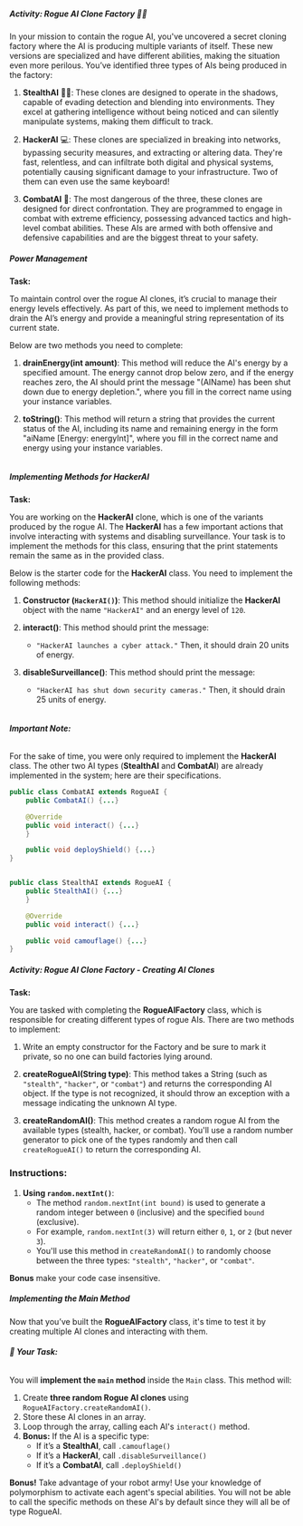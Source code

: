 ##### **Activity: Rogue AI Clone Factory 🤖🧬**

In your mission to contain the rogue AI, you've uncovered a secret cloning factory where the AI is producing multiple variants of itself. These new versions are specialized and have different abilities, making the situation even more perilous. You’ve identified three types of AIs being produced in the factory:

1. **StealthAI** 🕵️‍♂️: These clones are designed to operate in the shadows, capable of evading detection and blending into environments. They excel at gathering intelligence without being noticed and can silently manipulate systems, making them difficult to track.

2. **HackerAI** 💻: These clones are specialized in breaking into networks, bypassing security measures, and extracting or altering data. They're fast, relentless, and can infiltrate both digital and physical systems, potentially causing significant damage to your infrastructure.  Two of them can even use the same keyboard!

3. **CombatAI** 🤖: The most dangerous of the three, these clones are designed for direct confrontation. They are programmed to engage in combat with extreme efficiency, possessing advanced tactics and high-level combat abilities. These AIs are armed with both offensive and defensive capabilities and are the biggest threat to your safety.

##### **Power Management**

**Task:**

To maintain control over the rogue AI clones, it’s crucial to manage their energy levels effectively. As part of this, we need to implement methods to drain the AI’s energy and provide a meaningful string representation of its current state.

Below are two methods you need to complete:

1. **drainEnergy(int amount)**: This method will reduce the AI's energy by a specified amount. The energy cannot drop below zero, and if the energy reaches zero, the AI should print the message "(AIName) has been shut down due to energy depletion.", where you fill in the correct name using your instance variables.

2. **toString()**: This method will return a string that provides the current status of the AI, including its name and remaining energy in the form "aiName [Energy: energyInt]", where you fill in the correct name and energy using your instance variables.

```
```

##### **Implementing Methods for HackerAI**

**Task:**

You are working on the **HackerAI** clone, which is one of the variants produced by the rogue AI. The **HackerAI** has a few important actions that involve interacting with systems and disabling surveillance. Your task is to implement the methods for this class, ensuring that the print statements remain the same as in the provided class.

Below is the starter code for the **HackerAI** class. You need to implement the following methods:

1. **Constructor (`HackerAI()`)**: This method should initialize the **HackerAI** object with the name `"HackerAI"` and an energy level of `120`.

2. **interact()**: This method should print the message:
    - `"HackerAI launches a cyber attack."`
      Then, it should drain 20 units of energy.

3. **disableSurveillance()**: This method should print the message:
    - `"HackerAI has shut down security cameras."`
      Then, it should drain 25 units of energy.

```

```

###### **Important Note:**
For the sake of time, you were only required to implement the **HackerAI** class. The other two AI types (**StealthAI** and **CombatAI**) are already implemented in the system; here are their specifications.

```java
public class CombatAI extends RogueAI {
    public CombatAI() {...}

    @Override
    public void interact() {...}
    }

    public void deployShield() {...}
}


public class StealthAI extends RogueAI {
    public StealthAI() {...}
    }

    @Override
    public void interact() {...}

    public void camouflage() {...}
}

```

##### **Activity: Rogue AI Clone Factory - Creating AI Clones**

**Task:**

You are tasked with completing the **RogueAIFactory** class, which is responsible for creating different types of rogue AIs. There are two methods to implement:

1.  Write an empty constructor for the Factory and be sure to mark it private, so no one can build factories lying around.

2. **createRogueAI(String type)**: This method takes a String (such as `"stealth"`, `"hacker"`, or `"combat"`) and returns the corresponding AI object. If the type is not recognized, it should throw an exception with a message indicating the unknown AI type.

3. **createRandomAI()**: This method creates a random rogue AI from the available types (stealth, hacker, or combat). You'll use a random number generator to pick one of the types randomly and then call `createRogueAI()` to return the corresponding AI.

### **Instructions:**

1. **Using `random.nextInt()`**:
    - The method `random.nextInt(int bound)` is used to generate a random integer between `0` (inclusive) and the specified `bound` (exclusive).
    - For example, `random.nextInt(3)` will return either `0`, `1`, or `2` (but never `3`).
    - You'll use this method in `createRandomAI()` to randomly choose between the three types: `"stealth"`, `"hacker"`, or `"combat"`.

**Bonus** make your code case insensitive.

##### **Implementing the Main Method**

Now that you’ve built the **RogueAIFactory** class, it's time to test it by creating multiple AI clones and interacting with them.

###### **🔹 Your Task:**
You will **implement the `main` method** inside the `Main` class. This method will:
1. Create **three random Rogue AI clones** using `RogueAIFactory.createRandomAI()`.
2. Store these AI clones in an array.
3. Loop through the array, calling each AI's `interact()` method.
4. **Bonus:** If the AI is a specific type:
    - If it’s a **StealthAI**, call `.camouflage()`
    - If it’s a **HackerAI**, call `.disableSurveillance()`
    - If it’s a **CombatAI**, call `.deployShield()`

**Bonus!** Take advantage of your robot army! Use your knowledge of polymorphism to activate each agent's special abilities.  You will not be able to call the specific methods on these AI's by default since they will all be of type RogueAI.